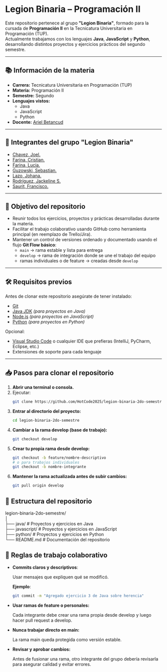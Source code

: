 # Legion Binaria – Programación II

Este repositorio pertenece al grupo **"Legion Binaria"**, formado para la cursada de **Programación II** en la Tecnicatura Universitaria en Programación (TUP).  
Actualmente trabajamos con los lenguajes **Java**, **JavaScript** y **Python**, desarrollando distintos proyectos y ejercicios prácticos del segundo semestre.

---

## 📚 Información de la materia

- **Carrera:** Tecnicatura Universitaria en Programación (TUP)  
- **Materia:** Programación II  
- **Semestre:** Segundo  
- **Lenguajes vistos:**  
  - Java  
  - JavaScript  
  - Python  
- **Docente:** [Ariel Betancud](https://github.com/ArielBetancud22)

---

## 👥 Integrantes del grupo "Legion Binaria"

- [Chavez, Joel.](https://github.com/joelcm20)
- [Farina, Cristian.](https://github.com/Criss0001)
- [Farina, Lucia.](https://github.com/LuciaFarina)
- [Guzowski, Sebastian.](https://github.com/sguzowski)
- [Lazo, Johana.](https://github.com/JohaLazo30)
- [Rodríguez, Jackeline S.](https://github.com/jackelinesoledadrodriguez)
- [Saurit, Francisco.](https://github.com/fr4ncisx)

---

## 🚀 Objetivo del repositorio

- Reunir todos los ejercicios, proyectos y prácticas desarrolladas durante la materia.  
- Facilitar el trabajo colaborativo usando GitHub como herramienta principal (en reemplazo de Trello/Jira).  
- Mantener un control de versiones ordenado y documentado usando el flujo **Git Flow básico**:
  - `main` → rama estable y lista para entrega  
  - `develop` → rama de integración donde se une el trabajo del equipo  
  - ramas individuales o de feature → creadas desde `develop`  

---

## 🛠️ Requisitos previos

Antes de clonar este repositorio asegúrate de tener instalado:

- [Git](https://git-scm.com/)  
- [Java JDK](https://www.oracle.com/java/technologies/downloads/) *(para proyectos en Java)*  
- [Node.js](https://nodejs.org/) *(para proyectos en JavaScript)*  
- [Python](https://www.python.org/downloads/) *(para proyectos en Python)*  

Opcional:  
- [Visual Studio Code](https://code.visualstudio.com/) o cualquier IDE que prefieras (IntelliJ, PyCharm, Eclipse, etc.)  
- Extensiones de soporte para cada lenguaje  

---

## 📥 Pasos para clonar el repositorio

1. **Abrir una terminal o consola.**  
2. Ejecutar:
    ```bash
    git clone https://github.com/HotCode2025/legion-binaria-2do-semestre.git
    ```
3. **Entrar al directorio del proyecto:**
    ```bash
    cd legion-binaria-2do-semestre
    ```
4. **Cambiar a la rama develop (base de trabajo):**
    ```bash
    git checkout develop
    ```
5. **Crear tu propia rama desde develop:**
    ```bash
    git checkout -b feature/nombre-descriptivo
    # o para trabajos individuales
    git checkout -b nombre-integrante
    ```
6. **Mantener la rama actualizada antes de subir cambios:**
    ```bash
    git pull origin develop
    ```

## 📂 Estructura del repositorio

legion-binaria-2do-semestre/ <br>
│<br>
├── java/         # Proyectos y ejercicios en Java <br>
├── javascript/   # Proyectos y ejercicios en JavaScript <br>
├── python/       # Proyectos y ejercicios en Python <br>
└── README.md     # Documentación del repositorio <br>

## 📌 Reglas de trabajo colaborativo

- **Commits claros y descriptivos**:

    Usar mensajes que expliquen qué se modificó.

    **Ejemplo**:
    ```bash
    git commit -m "Agregado ejercicio 3 de Java sobre herencia"
    ```

- **Usar ramas de feature o personales:**

    Cada integrante debe crear una rama propia desde develop y luego hacer pull request a develop.

- **Nunca trabajar directo en main:**

    La rama main queda protegida como versión estable.

- **Revisar y aprobar cambios:**
    
    Antes de fusionar una rama, otro integrante del grupo debería revisarla para asegurar calidad y evitar errores.